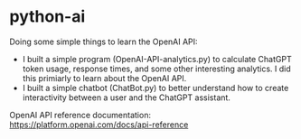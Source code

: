 # python-ai

Doing some simple things to learn the OpenAI API:

* I built a simple program (OpenAI-API-analytics.py) to calculate ChatGPT token usage, response times, and some other interesting analytics. I did this primiarly to learn about the OpenAI API.
* I built a simple chatbot (ChatBot.py) to better understand how to create interactivity between a user and the ChatGPT assistant.

OpenAI API reference documentation: https://platform.openai.com/docs/api-reference

